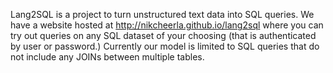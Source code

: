 Lang2SQL is a project to turn unstructured text data into SQL queries. We have a website hosted at http://nikcheerla.github.io/lang2sql where you can try out queries on any SQL dataset of your choosing (that is authenticated by user or password.) Currently our model is limited to SQL queries that do not include any JOINs between multiple tables.
